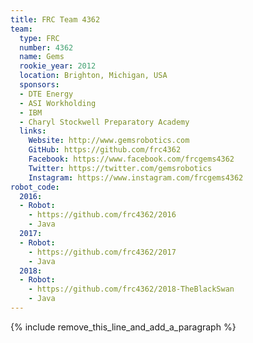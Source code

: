 ```yaml
---
title: FRC Team 4362
team:
  type: FRC
  number: 4362
  name: Gems
  rookie_year: 2012
  location: Brighton, Michigan, USA
  sponsors:
  - DTE Energy
  - ASI Workholding
  - IBM
  - Charyl Stockwell Preparatory Academy
  links:
    Website: http://www.gemsrobotics.com
    GitHub: https://github.com/frc4362
    Facebook: https://www.facebook.com/frcgems4362
    Twitter: https://twitter.com/gemsrobotics
    Instagram: https://www.instagram.com/frcgems4362
robot_code:
  2016:
  - Robot:
    - https://github.com/frc4362/2016
    - Java
  2017:
  - Robot:
    - https://github.com/frc4362/2017
    - Java
  2018:
  - Robot:
    - https://github.com/frc4362/2018-TheBlackSwan
    - Java
---
```


{% include remove_this_line_and_add_a_paragraph %}